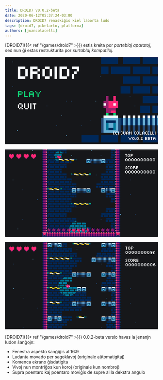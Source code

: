 ```yaml
---
title: DROID7 v0.0.2-beta
date: 2020-06-12T05:37:24-03:00
description: DROID7 renaskiĝis kiel laborta ludo
tags: [droid7, pikelarto, platforma]
authors: [juancolacelli]
---
```


[DROID7]({{< ref "/games/droid7" >}}) estis kreita por _porteblaj aparatoj_, sed nun ĝi estas restrukturita por _surtablaj komputiloj_.

![Komenca ekrano](screenshot_1.png)

![Videoludo](screenshot_2.png)

![Videoludo](screenshot_3.png)

[DROID7]({{< ref "/games/droid7" >}}) 0.0.2-beta versio havas la jenanjn ludon ŝanĝojn:

- Fenestra aspekto ŝanĝiĝis al 16:9
- Ludanta movado per sagoklavoj (originale aŭtomatigitaj)
- Komenca ekrano ĝisdatigita
- Vivoj nun montriĝos kun koroj (originale kun nombroj)
- Supra poentaro kaj poentaro moviĝis de supre al la dekstra angulo
